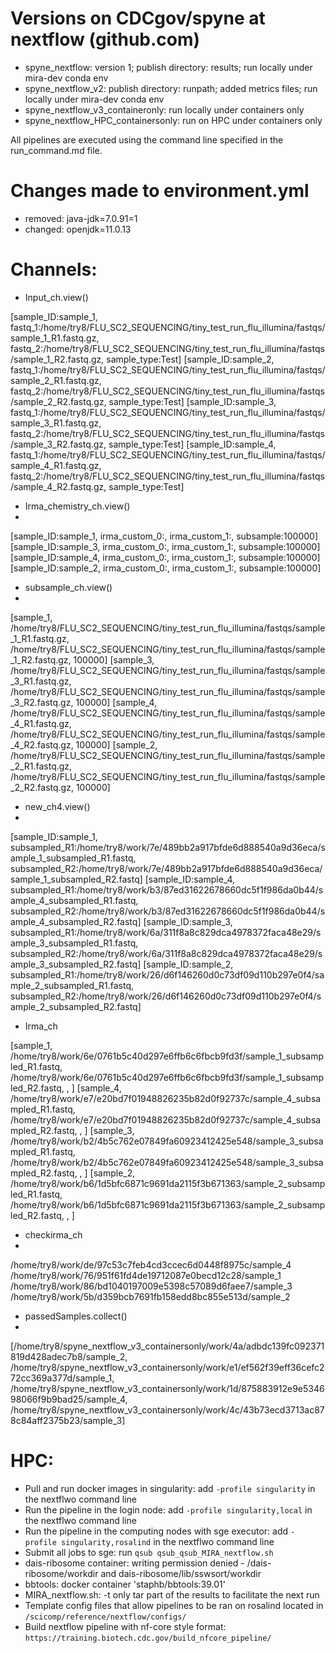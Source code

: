 # Versions on CDCgov/spyne at nextflow (github.com)
* spyne_nextflow: version 1; publish directory: results; run locally under mira-dev conda env
* spyne_nextflow_v2: publish directory: runpath; added metrics files; run locally under mira-dev conda env
* spyne_nextflow_v3_containeronly: run locally under containers only
* spyne_nextflow_HPC_containersonly: run on HPC under containers only

All pipelines are executed using the command line specified in the run_command.md file.

# Changes made to environment.yml
* removed: java-jdk=7.0.91=1
* changed: openjdk=11.0.13

# Channels:
* Input_ch.view()

[sample_ID:sample_1, fastq_1:/home/try8/FLU_SC2_SEQUENCING/tiny_test_run_flu_illumina/fastqs/sample_1_R1.fastq.gz, fastq_2:/home/try8/FLU_SC2_SEQUENCING/tiny_test_run_flu_illumina/fastqs/sample_1_R2.fastq.gz, sample_type:Test]
[sample_ID:sample_2, fastq_1:/home/try8/FLU_SC2_SEQUENCING/tiny_test_run_flu_illumina/fastqs/sample_2_R1.fastq.gz, fastq_2:/home/try8/FLU_SC2_SEQUENCING/tiny_test_run_flu_illumina/fastqs/sample_2_R2.fastq.gz, sample_type:Test]
[sample_ID:sample_3, fastq_1:/home/try8/FLU_SC2_SEQUENCING/tiny_test_run_flu_illumina/fastqs/sample_3_R1.fastq.gz, fastq_2:/home/try8/FLU_SC2_SEQUENCING/tiny_test_run_flu_illumina/fastqs/sample_3_R2.fastq.gz, sample_type:Test]
[sample_ID:sample_4, fastq_1:/home/try8/FLU_SC2_SEQUENCING/tiny_test_run_flu_illumina/fastqs/sample_4_R1.fastq.gz, fastq_2:/home/try8/FLU_SC2_SEQUENCING/tiny_test_run_flu_illumina/fastqs/sample_4_R2.fastq.gz, sample_type:Test]

* Irma_chemistry_ch.view()
* 
[sample_ID:sample_1, irma_custom_0:, irma_custom_1:, subsample:100000]
[sample_ID:sample_3, irma_custom_0:, irma_custom_1:, subsample:100000]
[sample_ID:sample_4, irma_custom_0:, irma_custom_1:, subsample:100000]
[sample_ID:sample_2, irma_custom_0:, irma_custom_1:, subsample:100000]

* subsample_ch.view()
* 
[sample_1, /home/try8/FLU_SC2_SEQUENCING/tiny_test_run_flu_illumina/fastqs/sample_1_R1.fastq.gz, /home/try8/FLU_SC2_SEQUENCING/tiny_test_run_flu_illumina/fastqs/sample_1_R2.fastq.gz, 100000]
[sample_3, /home/try8/FLU_SC2_SEQUENCING/tiny_test_run_flu_illumina/fastqs/sample_3_R1.fastq.gz, /home/try8/FLU_SC2_SEQUENCING/tiny_test_run_flu_illumina/fastqs/sample_3_R2.fastq.gz, 100000]
[sample_4, /home/try8/FLU_SC2_SEQUENCING/tiny_test_run_flu_illumina/fastqs/sample_4_R1.fastq.gz, /home/try8/FLU_SC2_SEQUENCING/tiny_test_run_flu_illumina/fastqs/sample_4_R2.fastq.gz, 100000]
[sample_2, /home/try8/FLU_SC2_SEQUENCING/tiny_test_run_flu_illumina/fastqs/sample_2_R1.fastq.gz, /home/try8/FLU_SC2_SEQUENCING/tiny_test_run_flu_illumina/fastqs/sample_2_R2.fastq.gz, 100000]

* new_ch4.view()
* 
[sample_ID:sample_1, subsampled_R1:/home/try8/work/7e/489bb2a917bfde6d888540a9d36eca/sample_1_subsampled_R1.fastq, subsampled_R2:/home/try8/work/7e/489bb2a917bfde6d888540a9d36eca/sample_1_subsampled_R2.fastq]
[sample_ID:sample_4, subsampled_R1:/home/try8/work/b3/87ed31622678660dc5f1f986da0b44/sample_4_subsampled_R1.fastq, subsampled_R2:/home/try8/work/b3/87ed31622678660dc5f1f986da0b44/sample_4_subsampled_R2.fastq]
[sample_ID:sample_3, subsampled_R1:/home/try8/work/6a/311f8a8c829dca4978372faca48e29/sample_3_subsampled_R1.fastq, subsampled_R2:/home/try8/work/6a/311f8a8c829dca4978372faca48e29/sample_3_subsampled_R2.fastq]
[sample_ID:sample_2, subsampled_R1:/home/try8/work/26/d6f146260d0c73df09d110b297e0f4/sample_2_subsampled_R1.fastq, subsampled_R2:/home/try8/work/26/d6f146260d0c73df09d110b297e0f4/sample_2_subsampled_R2.fastq]

* Irma_ch
  
[sample_1, /home/try8/work/6e/0761b5c40d297e6ffb6c6fbcb9fd3f/sample_1_subsampled_R1.fastq, /home/try8/work/6e/0761b5c40d297e6ffb6c6fbcb9fd3f/sample_1_subsampled_R2.fastq, , ]
[sample_4, /home/try8/work/e7/e20bd7f01948826235b82d0f92737c/sample_4_subsampled_R1.fastq, /home/try8/work/e7/e20bd7f01948826235b82d0f92737c/sample_4_subsampled_R2.fastq, , ]
[sample_3, /home/try8/work/b2/4b5c762e07849fa60923412425e548/sample_3_subsampled_R1.fastq, /home/try8/work/b2/4b5c762e07849fa60923412425e548/sample_3_subsampled_R2.fastq, , ]
[sample_2, /home/try8/work/b6/1d5bfc6871c9691da2115f3b671363/sample_2_subsampled_R1.fastq, /home/try8/work/b6/1d5bfc6871c9691da2115f3b671363/sample_2_subsampled_R2.fastq, , ]

* checkirma_ch
* 
/home/try8/work/de/97c53c7feb4cd3ccec6d0448f8975c/sample_4
/home/try8/work/76/951f61fd4de19712087e0becd12c28/sample_1
/home/try8/work/86/bd1040197009e5398c57089d6faee7/sample_3
/home/try8/work/5b/d359bcb7691fb158edd8bc855e513d/sample_2

* passedSamples.collect()
* 
[/home/try8/spyne_nextflow_v3_containersonly/work/4a/adbdc139fc092371819d428adec7b8/sample_2, /home/try8/spyne_nextflow_v3_containersonly/work/e1/ef562f39eff36cefc272cc369a377d/sample_1, /home/try8/spyne_nextflow_v3_containersonly/work/1d/875883912e9e534698066f9b9bad25/sample_4, /home/try8/spyne_nextflow_v3_containersonly/work/4c/43b73ecd3713ac878c84aff2375b23/sample_3]

# HPC:
* Pull and run docker images in singularity: add `-profile singularity` in the nextflwo command line
* Run the pipeline in the login node: add `-profile singularity,local` in the nextflwo command line
* Run the pipeline in the computing nodes with sge executor: add `-profile singularity,rosalind` in the nextflwo command line
* Submit all jobs to sge: run `qsub qsub_qsub_MIRA_nextflow.sh`
* dais-ribosome container: 
writing permission denied - /dais-ribosome/workdir and dais-ribosome/lib/sswsort/workdir
* bbtools: docker container 'staphb/bbtools:39.01'
* MIRA_nextflow.sh: -t only tar part of the results to facilitate the next run
* Template config files that allow pipelines to be ran on rosalind located in `/scicomp/reference/nextflow/configs/`
* Build nextflow pipeline with nf-core style format: `https://training.biotech.cdc.gov/build_nfcore_pipeline/`


